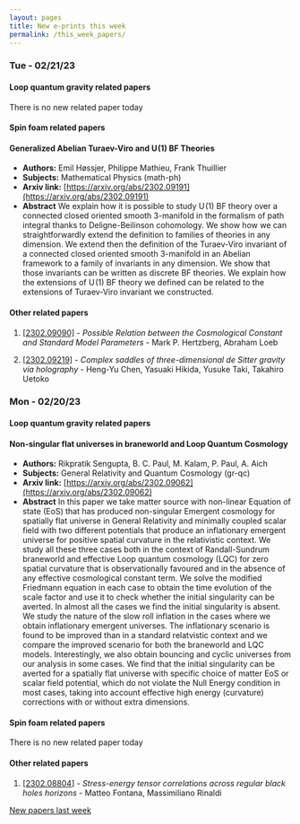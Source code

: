 ```yaml
---
layout: pages
title: New e-prints this week
permalink: /this_week_papers/
---
```




### Tue - 02/21/23

#### Loop quantum gravity related papers

There is no new related paper today 

#### Spin foam related papers

#### **Generalized Abelian Turaev-Viro and $\mathrm{U}\!\left(1\right)$ BF  Theories**
 - **Authors:** Emil Høssjer, Philippe Mathieu, Frank Thuillier
 - **Subjects:** Mathematical Physics (math-ph)
 - **Arxiv link:** [https://arxiv.org/abs/2302.09191](https://arxiv.org/abs/2302.09191)
 - **Abstract**
 We explain how it is possible to study $\mathrm{U}\!\left(1\right)$ BF theory over a connected closed oriented smooth $3$-manifold in the formalism of path integral thanks to Deligne-Beilinson cohomology. We show how we can straightforwardly extend the definition to families of theories in any dimension. We extend then the definition of the Turaev-Viro invariant of a connected closed oriented smooth $3$-manifold in an Abelian framework to a family of invariants in any dimension. We show that those invariants can be written as discrete BF theories. We explain how the extensions of $\mathrm{U}\!\left(1\right)$ BF theory we defined can be related to the extensions of Turaev-Viro invariant we constructed. 



#### Other related papers

1. [[2302.09090]](https://arxiv.org/abs/2302.09090) - *Possible Relation between the Cosmological Constant and Standard Model  Parameters* - Mark P. Hertzberg, Abraham Loeb

1. [[2302.09219]](https://arxiv.org/abs/2302.09219) - *Complex saddles of three-dimensional de Sitter gravity via holography* - Heng-Yu Chen, Yasuaki Hikida, Yusuke Taki, Takahiro Uetoko



### Mon - 02/20/23

#### Loop quantum gravity related papers

#### **Non-singular flat universes in braneworld and Loop Quantum Cosmology**
 - **Authors:** Rikpratik Sengupta, B. C. Paul, M. Kalam, P. Paul, A. Aich
 - **Subjects:** General Relativity and Quantum Cosmology (gr-qc)
 - **Arxiv link:** [https://arxiv.org/abs/2302.09062](https://arxiv.org/abs/2302.09062)
 - **Abstract**
 In this paper we take matter source with non-linear Equation of state (EoS) that has produced non-singular Emergent cosmology for spatially flat universe in General Relativity and minimally coupled scalar field with two different potentials that produce an inflationary emergent universe for positive spatial curvature in the relativistic context. We study all these three cases both in the context of Randall-Sundrum braneworld and effective Loop quantum cosmology (LQC) for zero spatial curvature that is observationally favoured and in the absence of any effective cosmological constant term. We solve the modified Friedmann equation in each case to obtain the time evolution of the scale factor and use it to check whether the initial singularity can be averted. In almost all the cases we find the initial singularity is absent. We study the nature of the slow roll inflation in the cases where we obtain inflationary emergent universes. The inflationary scenario is found to be improved than in a standard relatvistic context and we compare the improved scenario for both the braneworld and LQC models. Interestingly, we also obtain bouncing and cyclic universes from our analysis in some cases. We find that the initial singularity can be averted for a spatially flat universe with specific choice of matter EoS or scalar field potential, which do not violate the Null Energy condition in most cases, taking into account effective high energy (curvature) corrections with or without extra dimensions. 

#### Spin foam related papers

There is no new related paper today 



#### Other related papers

1. [[2302.08804]](https://arxiv.org/abs/2302.08804) - *Stress-energy tensor correlations across regular black holes horizons* - Matteo Fontana, Massimiliano Rinaldi






[New papers last week]({{site.url}}/archived/weekly/pre-prints/2023/02/20/archived_weekly_papers.html)